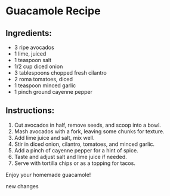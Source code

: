 # Guacamole Recipe

## Ingredients:
- 3 ripe avocados
- 1 lime, juiced
- 1 teaspoon salt
- 1/2 cup diced onion
- 3 tablespoons chopped fresh cilantro
- 2 roma tomatoes, diced
- 1 teaspoon minced garlic
- 1 pinch ground cayenne pepper

## Instructions:
1. Cut avocados in half, remove seeds, and scoop into a bowl.
2. Mash avocados with a fork, leaving some chunks for texture.
3. Add lime juice and salt, mix well.
4. Stir in diced onion, cilantro, tomatoes, and minced garlic.
5. Add a pinch of cayenne pepper for a hint of spice.
6. Taste and adjust salt and lime juice if needed.
7. Serve with tortilla chips or as a topping for tacos.

Enjoy your homemade guacamole!


new changes
